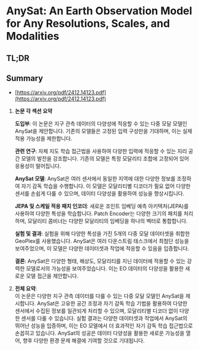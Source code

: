 # AnySat: An Earth Observation Model for Any Resolutions, Scales, and Modalities
## TL;DR
## Summary
- [https://arxiv.org/pdf/2412.14123.pdf](https://arxiv.org/pdf/2412.14123.pdf)

1. **논문 각 섹션 요약**

   **도입부**:
   이 논문은 지구 관측 데이터의 다양성에 적응할 수 있는 다중 모달 모델인 AnySat을 제안합니다. 기존의 모델들은 고정된 입력 구성만을 기대하며, 이는 실제 적용 가능성을 제한합니다.

   **관련 연구**:
   자체 지도 학습 접근법을 사용하여 다양한 입력에 적응할 수 있는 지리 공간 모델의 발전을 강조합니다. 기존의 모델은 특정 모달리티 조합에 고정되어 있어 응용성이 떨어집니다.

   **AnySat 모델**:
   AnySat은 여러 센서에서 동일한 지역에 대한 다양한 정보를 조정하여 자기 감독 학습을 수행합니다. 이 모델은 모달리티별 디코더가 필요 없어 다양한 센서를 손쉽게 다룰 수 있으며, 데이터 다양성을 활용하여 성능을 향상시킵니다.

   **JEPA 및 스케일 적응 패치 인코더**:
   새로운 조인트 임베딩 예측 아키텍처(JEPA)를 사용하여 다양한 특성을 학습합니다. Patch Encoder는 다양한 크기의 패치를 처리하며, 모달리티 콤비너는 다양한 모달리티의 임베딩을 하나의 벡터로 통합합니다.

   **실험 및 결과**:
   실험을 위해 다양한 특성을 가진 5개의 다중 모달 데이터셋을 취합한 GeoPlex를 사용했습니다. AnySat은 여러 다운스트림 태스크에서 최첨단 성능을 보여주었으며, 이 모델은 다양한 데이터셋과 작업에 적응할 수 있음을 입증합니다.

   **결론**:
   AnySat은 다양한 형태, 해상도, 모달리티를 지닌 데이터에 적용할 수 있는 강력한 모델로서의 가능성을 보여주었습니다. 이는 EO 데이터의 다양성을 활용한 새로운 모델 접근을 제안합니다.

2. **전체 요약**:    
   이 논문은 다양한 지구 관측 데이터를 다룰 수 있는 다중 모달 모델인 AnySat을 제시합니다. AnySat은 고유한 공간 조정과 자기 감독 학습 기법을 활용하여 다양한 센서에서 수집된 정보를 일관되게 처리할 수 있으며, 모달리티별 디코더 없이 다양한 센서를 다룰 수 있습니다. 실험 결과는 다양한 데이터셋과 작업에서 AnySat의 뛰어난 성능을 입증하며, 이는 EO 모델에서 더 효과적인 자기 감독 학습 접근법으로 손꼽히고 있습니다. AnySat의 성공은 데이터 다양성을 활용한 새로운 가능성을 열어, 향후 다양한 환경 문제 해결에 기여할 것으로 기대됩니다.